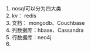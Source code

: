 1. nosql可以分为四大类      
  1. kv： redis    
  2. 文档： mongodb、Couchbase      
  3. 列数据库：hbase、Cassandra    
  4. 行数据库：neo4j      
2. 

